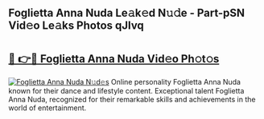 ## Foglietta Anna Nuda Le𝚊k𝚎d N𝚞𝚍e - Part-pSN Vid𝚎o Le𝚊ks Photos qJIvq

# <h2><a href="http://fbezly.evod.top/?m=Foglietta+Anna+Nuda">🔗 👉🔴 Foglietta Anna Nuda Vid𝚎o Ph𝚘t𝚘s</a></h2>

[![Foglietta Anna Nuda N𝚞d𝚎s](https://i.imgur.com/8V9OHl7.gif)](http://fbezly.evod.top/?m=Foglietta+Anna+Nuda)
Online personality Foglietta Anna Nuda known for their dance and lifestyle content. Exceptional talent Foglietta Anna Nuda, recognized for their remarkable skills and achievements in the world of entertainment. 
